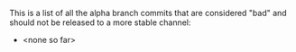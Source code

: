 This is a list of all the alpha branch commits that are considered "bad" and should not be released to a more stable channel:

* &lt;none so far&gt;